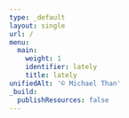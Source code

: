 ```yaml
---
type: _default
layout: single
url: /
menu:
  main:
    weight: 1
    identifier: lately
    title: lately
unifiedAlt: '© Michael Than'
_build:
  publishResources: false
---
```

